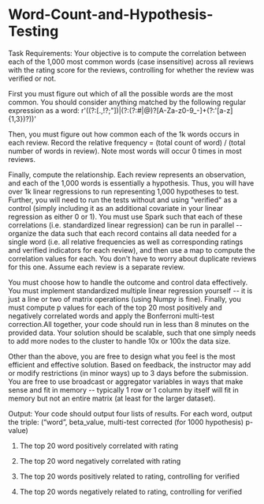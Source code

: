 # Word-Count-and-Hypothesis-Testing
Task Requirements: Your objective is to compute the correlation between each of the 1,000 most common words (case insensitive) across all reviews with the rating score for the reviews, controlling for whether the review was verified or not.


First you must figure out which of all the possible words are the most common. You should consider anything matched by the following regular expression as a word:
  r'((?:[\.,!?;"])|(?:(?:\#|\@)?[A-Za-z0-9_\-]+(?:\'[a-z]{1,3})?))'


Then, you must figure out how common each of the 1k words occurs in each review. Record the relative frequency = (total count of word) / (total number of words in review). Note most words will occur 0 times in most reviews.


Finally, compute the relationship. Each review represents an observation, and each of the 1,000 words is essentially a hypothesis. Thus, you will have over 1k linear regressions to run representing 1,000 hypotheses to test. Further, you will need to run the tests without and using "verified" as a control (simply including it as an additional covariate in your linear regression as either 0 or 1).  You must use Spark such that each of these correlations (i.e. standardized linear regression) can be run in parallel -- organize the data such that each record contains all data needed for a single word (i.e. all relative frequencies as well as corresponding ratings and verified indicators for each review), and then use a map to compute the correlation values for each.
You don't have to worry about duplicate reviews for this one. Assume each review is a separate review.


You must choose how to handle the outcome and control data effectively. You must implement standardized multiple linear regression yourself -- it is just a line or two of matrix operations (using Numpy is fine).  Finally, you must compute p values for each of the top 20 most positively and negatively correlated words and apply the Bonferroni multi-test correction.All together, your code should run in less than 8 minutes on the provided data. Your solution should be scalable, such that one simply needs to add more nodes to the cluster to handle 10x or 100x the data size.


Other than the above, you are free to design what you feel is the most efficient and effective solution. Based on feedback, the instructor may add or modify restrictions (in minor ways) up to 3 days before the submission.  You are free to use broadcast or aggregator variables in ways that make sense and fit in memory -- typically 1 row or 1 column by itself will fit in memory but not an entire matrix (at least for the larger dataset).


Output: Your code should output four lists of results. For each word, output the triple: (“word”, beta_value, multi-test corrected (for 1000 hypothesis) p-value)

1) The top 20 word positively correlated with rating

2) The top 20 word negatively correlated  with rating

3) The top 20 words positively related to rating, controlling for verified

4) The top 20 words negatively related to rating, controlling for verified
